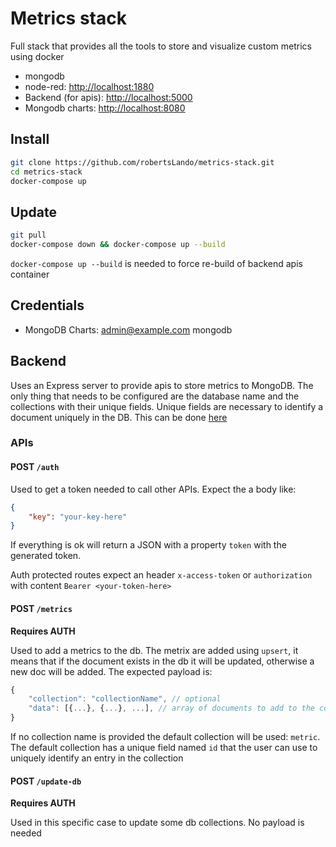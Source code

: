 # Metrics stack

Full stack that provides all the tools to store and visualize custom metrics using docker

- mongodb
- node-red: <http://localhost:1880>
- Backend (for apis): <http://localhost:5000>
- Mongodb charts: <http://localhost:8080>

## Install

```bash
git clone https://github.com/robertsLando/metrics-stack.git
cd metrics-stack
docker-compose up
```

## Update

```bash
git pull
docker-compose down && docker-compose up --build
```

`docker-compose up --build` is needed to force re-build of backend apis container

## Credentials

- MongoDB Charts: admin@example.com mongodb

## Backend

Uses an Express server to provide apis to store metrics to MongoDB. The only thing that needs to be configured are the database name and the collections with their unique fields. Unique fields are necessary to identify a document uniquely in the DB. This can be done [here](backend/config/app.js)

### APIs

#### POST `/auth`

Used to get a token needed to call other APIs. Expect the a body like:

```json
{
    "key": "your-key-here"
}
```

If everything is ok will return a JSON with a property `token` with the generated token.

Auth protected routes expect an header `x-access-token` or `authorization` with content `Bearer <your-token-here>`

#### POST `/metrics`

**Requires AUTH**

Used to add a metrics to the db. The metrix are added using `upsert`, it means that if the document exists in the db it will be updated, otherwise a new doc will be added. The expected payload is:

```js
{
    "collection": "collectionName", // optional
    "data": [{...}, {...}, ...], // array of documents to add to the collection
}
```

If no collection name is provided the default collection will be used: `metric`. The default collection has a unique field named `id` that the user can use to uniquely identify an entry in the collection

#### POST `/update-db`

**Requires AUTH**

Used in this specific case to update some db collections. No payload is needed
